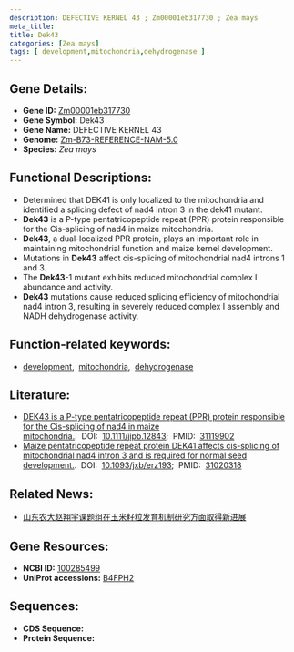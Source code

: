```yaml
---
description: DEFECTIVE KERNEL 43 ; Zm00001eb317730 ; Zea mays
meta_title:
title: Dek43
categories: [Zea mays]
tags: [ development,mitochondria,dehydrogenase ]
---
```


## Gene Details:
- **Gene ID:**	[Zm00001eb317730](https://www.maizegdb.org/gene_center/gene/Zm00001eb317730)
- **Gene Symbol:** Dek43
- **Gene Name:** DEFECTIVE KERNEL 43
- **Genome:** [Zm-B73-REFERENCE-NAM-5.0](https://www.maizegdb.org/genome/assembly/Zm-B73-REFERENCE-NAM-5.0)
- **Species:** *Zea mays*

## Functional Descriptions:
   - Determined that DEK41 is only localized to the mitochondria and identified a splicing defect of nad4 intron 3 in the dek41 mutant.
   - **Dek43** is a P-type pentatricopeptide repeat (PPR) protein responsible for the Cis-splicing of nad4 in maize mitochondria.
   - **Dek43**, a dual-localized PPR protein, plays an important role in maintaining mitochondrial function and maize kernel development.
   - Mutations in **Dek43** affect cis-splicing of mitochondrial nad4 introns 1 and 3.
   - The **Dek43**-1 mutant exhibits reduced mitochondrial complex I abundance and activity.
   - **Dek43** mutations cause reduced splicing efficiency of mitochondrial nad4 intron 3, resulting in severely reduced complex I assembly and NADH dehydrogenase activity.

## Function-related keywords:
- [development](/tags/development/),&nbsp;&nbsp;[mitochondria](/tags/mitochondria/),&nbsp;&nbsp;[dehydrogenase](/tags/dehydrogenase/)

## Literature:
   - [DEK43 is a P-type pentatricopeptide repeat (PPR) protein responsible for the Cis-splicing of nad4 in maize mitochondria.]( https://onlinelibrary.wiley.com/doi/full/10.1111/jipb.12843).&nbsp;&nbsp;DOI:&nbsp;&nbsp;[10.1111/jipb.12843](https://onlinelibrary.wiley.com/doi/full/10.1111/jipb.12843);&nbsp;&nbsp;PMID:&nbsp;&nbsp;[31119902](https://pubmed.ncbi.nlm.nih.gov/31119902/)
   - [Maize pentatricopeptide repeat protein DEK41 affects cis-splicing of mitochondrial nad4 intron 3 and is required for normal seed development.]( https://academic.oup.com/jxb/article/70/15/3795/5479459).&nbsp;&nbsp;DOI:&nbsp;&nbsp;[10.1093/jxb/erz193](https://academic.oup.com/jxb/article/70/15/3795/5479459);&nbsp;&nbsp;PMID:&nbsp;&nbsp;[31020318](https://pubmed.ncbi.nlm.nih.gov/31020318/)

## Related News:
   - [山东农大赵翔宇课题组在玉米籽粒发育机制研究方面取得新进展](https://mp.weixin.qq.com/s?__biz=MzIyOTY2NDYyNQ==&mid=2247494512&idx=4&sn=64418bf7a1fe233d38846b597415edfd&chksm=e8bd996edfca10788b893db8797881197fe0dc0dc76a2ae37bb18439801dda1b1c5a4e83f842&scene=27#wechat_redirect)

## Gene Resources:
- **NCBI ID:** [100285499](https://www.ncbi.nlm.nih.gov/gene/?term=100285499)
- **UniProt accessions:** [B4FPH2](https://www.uniprot.org/uniprotkb/B4FPH2/entry)



## Sequences:
- **CDS Sequence:**
- **Protein Sequence:**
